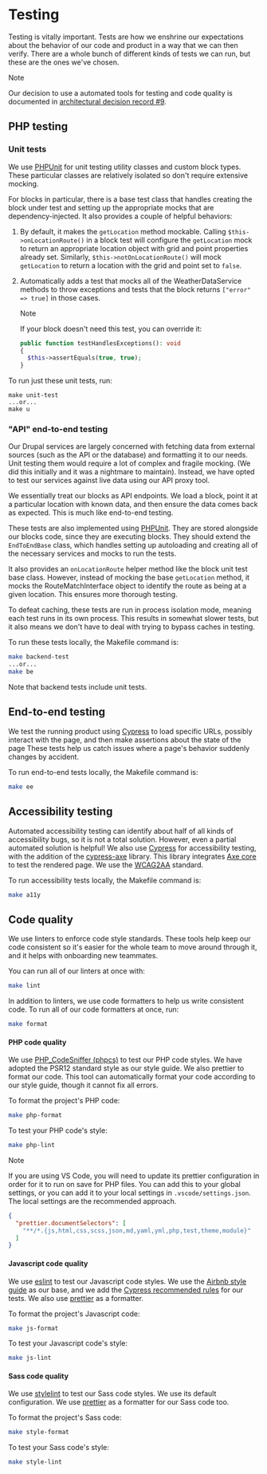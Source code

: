 # Testing

Testing is vitally important. Tests are how we enshrine our expectations about
the behavior of our code and product in a way that we can then verify. There are
a whole bunch of different kinds of tests we can run, but these are the ones
we've chosen.

> [!NOTE]  
> Our decision to use a automated tools for testing and code quality is
> documented in
> [architectural decision record #9](../architecture/decisions/0009-we-will-use-a-content-management-system.md).

## PHP testing

### Unit tests

We use [PHPUnit](https://phpunit.de/) for unit testing utility classes and
custom block types. These particular classes are relatively isolated so don't
require extensive mocking.

For blocks in particular, there is a base test class that handles creating the
block under test and setting up the appropriate mocks that are
dependency-injected. It also provides a couple of helpful behaviors:

1. By default, it makes the `getLocation` method mockable. Calling
   `$this->onLocationRoute()` in a block test will configure the `getLocation`
   mock to return an appropriate location object with grid and point properties
   already set. Similarly, `$this->notOnLocationRoute()` will mock `getLocation`
   to return a location with the grid and point set to `false`.

2. Automatically adds a test that mocks all of the WeatherDataService methods to
   throw exceptions and tests that the block returns `["error" => true]` in
   those cases.
   > [!NOTE]  
   > If your block doesn't need this test, you can override it:
   >
   > ```php
   > public function testHandlesExceptions(): void
   > {
   >   $this->assertEquals(true, true);
   > }
   > ```

To run just these unit tests, run:

```shell
make unit-test
...or...
make u
```

### "API" end-to-end testing

Our Drupal services are largely concerned with fetching data from external
sources (such as the API or the database) and formatting it to our needs. Unit
testing them would require a lot of complex and fragile mocking. (We did this
initially and it was a nightmare to maintain). Instead, we have opted to test
our services against live data using our API proxy tool.

We essentially treat our blocks as API endpoints. We load a block, point it at
a particular location with known data, and then ensure the data comes back as
expected. This is much like end-to-end testing.

These tests are also implemented using [PHPUnit](https://phpunit.de/). They are
stored alongside our blocks code, since they are executing blocks. They should
extend the `EndToEndBase` class, which handles setting up autoloading and
creating all of the necessary services and mocks to run the tests.

It also provides an `onLocationRoute` helper method like the block unit test
base class. However, instead of mocking the base `getLocation` method, it
mocks the RouteMatchInterface object to identify the route as being at a given
location. This ensures more thorough testing.

To defeat caching, these tests are run in process isolation mode, meaning each
test runs in its own process. This results in somewhat slower tests, but it
also means we don't have to deal with trying to bypass caches in testing.

To run these tests locally, the Makefile command is:

```sh
make backend-test
...or...
make be
```

Note that backend tests include unit tests.

## End-to-end testing

We test the running product using [Cypress](https://www.cypress.io/) to load
specific URLs, possibly interact with the page, and then make assertions about
the state of the page These tests help us catch issues where a page's behavior
suddenly changes by accident.

To run end-to-end tests locally, the Makefile command is:

```sh
make ee
```

## Accessibility testing

Automated accessibility testing can identify about half of all kinds of
accessibility bugs, so it is not a total solution. However, even a partial
automated solution is helpful! We also use [Cypress](https://www.cypress.io) for
accessibility testing, with the addition of the
[cypress-axe](https://www.npmjs.com/package/cypress-axe) library. This library
integrates [Axe core](https://github.com/dequelabs/axe-core) to test the
rendered page. We use the [WCAG2AA](https://www.w3.org/WAI/WCAG2AA-Conformance)
standard.

To run accessibility tests locally, the Makefile command is:

```sh
make a11y
```

## Code quality

We use linters to enforce code style standards. These tools help keep our code
consistent so it's easier for the whole team to move around through it, and it
helps with onboarding new teammates.

You can run all of our linters at once with:

```sh
make lint
```

In addition to linters, we use code formatters to help us write consistent code.
To run all of our code formatters at once, run:

```sh
make format
```

#### PHP code quality

We use [PHP_CodeSniffer (phpcs)](https://github.com/squizlabs/PHP_CodeSniffer)
to test our PHP code styles. We have adopted the PSR12 standard style as our
style guide. We also prettier to format our code. This tool can automatically
format your code according to our style guide, though it cannot fix all errors.

To format the project's PHP code:

```sh
make php-format
```

To test your PHP code's style:

```sh
make php-lint
```

> [!NOTE]
> If you are using VS Code, you will need to update its prettier configuration
> in order for it to run on save for PHP files. You can add this to your global
> settings, or you can add it to your local settings in `.vscode/settings.json`.
> The local settings are the recommended approach.
>
> ```json
> {
>   "prettier.documentSelectors": [
>     "**/*.{js,html,css,scss,json,md,yaml,yml,php,test,theme,module}"
>   ]
> }
> ```

#### Javascript code quality

We use [eslint](https://eslint.org/) to test our Javascript code styles. We use
the [Airbnb style guide](https://airbnb.io/javascript/) as our base, and we
add the [Cypress recommended rules](https://github.com/cypress-io/eslint-plugin-cypress)
for our tests. We also use [prettier](https://prettier.io) as a formatter.

To format the project's Javascript code:

```sh
make js-format
```

To test your Javascript code's style:

```sh
make js-lint
```

#### Sass code quality

We use [stylelint](https://stylelint.io/) to test our Sass code styles. We use
its default configuration. We use [prettier](https://prettier.io) as a formatter
for our Sass code too.

To format the project's Sass code:

```sh
make style-format
```

To test your Sass code's style:

```sh
make style-lint
```
